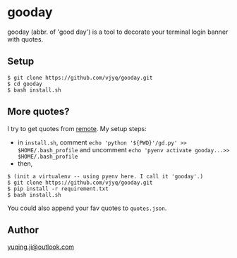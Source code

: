 # gooday 

gooday (abbr. of 'good day') is a tool to decorate your terminal login banner with quotes.

## Setup
```
$ git clone https://github.com/vjyq/gooday.git
$ cd gooday
$ bash install.sh
```

## More quotes?
I try to get quotes from [remote](https://www.azquotes.com/quote_of_the_day.html). My setup steps:
- in `install.sh`, comment `echo 'python '${PWD}'/gd.py' >> $HOME/.bash_profile` and uncomment `echo 'pyenv activate gooday...>> $HOME/.bash_profile`
- then, 
```
$ (init a virtualenv -- using pyenv here. I call it 'gooday'.)
$ git clone https://github.com/vjyq/gooday.git
$ pip install -r requirement.txt
$ bash install.sh
```
You could also append your fav quotes to `quotes.json`.

## Author
yuqing.ji@outlook.com